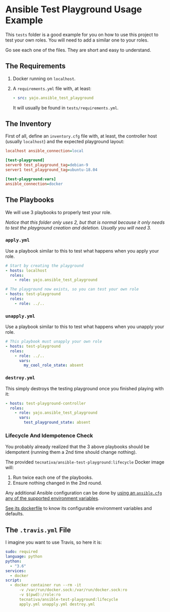 # Ansible Test Playground Usage Example

This `tests` folder is a good example for you on how to use this project to
test your own roles. You will need to add a similar one to your roles.

Go see each one of the files. They are short and easy to understand.

## The Requirements

1. Docker running on `localhost`.
1. A `requirements.yml` file with, at least:

   ```yaml
   - src: yajo.ansible_test_playground
   ```

   It will usually be found in `tests/requirements.yml`.

## The Inventory

First of all, define an `inventory.cfg` file with, at least, the controller
host (usually `localhost`) and the expected playground layout:

```ini
localhost ansible_connection=local

[test-playground]
server0 test_playground_tag=debian-9
server1 test_playground_tag=ubuntu-18.04

[test-playground:vars]
ansible_connection=docker
```

## The Playbooks

We will use 3 playbooks to properly test your role.

*Notice that this folder only uses 2, but that is normal because it only needs
to test the playground creation and deletion. Usually you will need 3.*

### `apply.yml`

Use a playbook similar to this to test what happens when you apply your role.

```yaml
# Start by creating the playground
- hosts: localhost
  roles:
    - role: yajo.ansible_test_playground

# The playground now exists, so you can test your own role
- hosts: test-playground
  roles:
    - role: ../..
```

### `unapply.yml`

Use a playbook similar to this to test what happens when you unapply your role.

```yaml
# This playbook must unapply your own role
- hosts: test-playground
  roles:
    - role: ../..
      vars:
        my_cool_role_state: absent
```

### `destroy.yml`

This simply destroys the testing playground once you finished playing with it:

```yaml
- hosts: test-playground-controller
  roles:
    - role: yajo.ansible_test_playground
      vars:
        test_playground_state: absent
```

### Lifecycle And Idempotence Check

You probably already realized that the 3 above playbooks should be idempotent
(running them a 2nd time should change nothing).

The provided `tecnativa/ansible-test-playground:lifecycle` Docker image will:

1. Run twice each one of the playbooks.
1. Ensure nothing changed in the 2nd round.

Any additional Ansible configuration can be done by
[using an `ansible.cfg` any of the supported environment variables][cfg].

[See its dockerfile][lcdf] to know its configurable environment variables and
defaults.

## The `.travis.yml` File

I imagine you want to use Travis, so here it is:

```yaml
sudo: required
language: python
python:
  - "3.6"
services:
  - docker
script:
  - docker container run --rm -it
      -v /var/run/docker.sock:/var/run/docker.sock:ro
      -v $(pwd):/role:ro
      tecnativa/ansible-test-playground:lifecycle
      apply.yml unapply.yml destroy.yml
```

[cfg]: https://docs.ansible.com/ansible/latest/reference_appendices/config.html
[lcdf]: https://github.com/Tecnativa/ansible-test-playground/blob/master/build/files/debian-9.dockerfile
